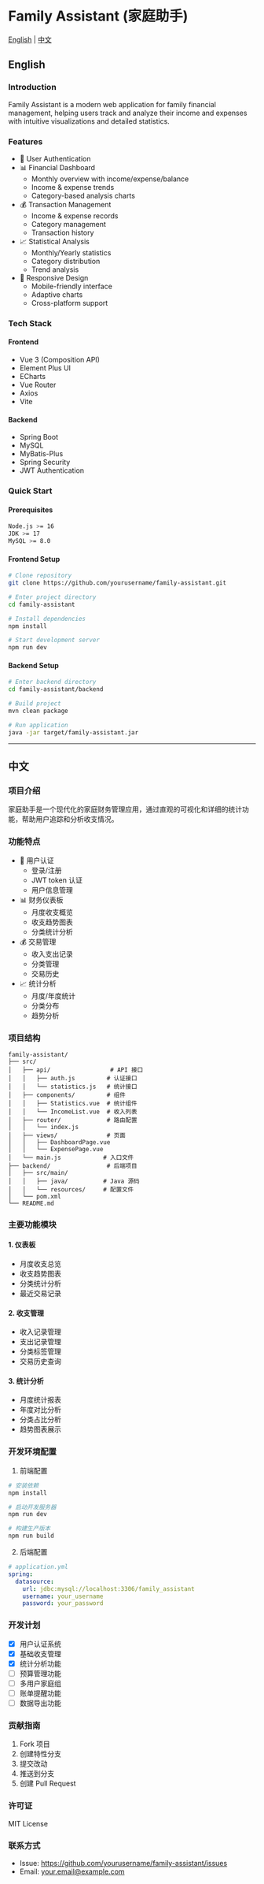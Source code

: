# Family Assistant (家庭助手)

[English](#english) | [中文](#中文)

## English

### Introduction
Family Assistant is a modern web application for family financial management, helping users track and analyze their income and expenses with intuitive visualizations and detailed statistics.

### Features
- 🔐 User Authentication
- 📊 Financial Dashboard
  - Monthly overview with income/expense/balance
  - Income & expense trends
  - Category-based analysis charts
- 💰 Transaction Management
  - Income & expense records
  - Category management
  - Transaction history
- 📈 Statistical Analysis
  - Monthly/Yearly statistics
  - Category distribution
  - Trend analysis
- 📱 Responsive Design
  - Mobile-friendly interface
  - Adaptive charts
  - Cross-platform support

### Tech Stack
#### Frontend
- Vue 3 (Composition API)
- Element Plus UI
- ECharts
- Vue Router
- Axios
- Vite

#### Backend
- Spring Boot
- MySQL
- MyBatis-Plus
- Spring Security
- JWT Authentication

### Quick Start

#### Prerequisites
```bash
Node.js >= 16
JDK >= 17
MySQL >= 8.0
```

#### Frontend Setup
```bash
# Clone repository
git clone https://github.com/yourusername/family-assistant.git

# Enter project directory
cd family-assistant

# Install dependencies
npm install

# Start development server
npm run dev
```

#### Backend Setup
```bash
# Enter backend directory
cd family-assistant/backend

# Build project
mvn clean package

# Run application
java -jar target/family-assistant.jar
```

---

## 中文

### 项目介绍
家庭助手是一个现代化的家庭财务管理应用，通过直观的可视化和详细的统计功能，帮助用户追踪和分析收支情况。

### 功能特点
- 🔐 用户认证
    - 登录/注册
    - JWT token 认证
    - 用户信息管理
- 📊 财务仪表板
    - 月度收支概览
    - 收支趋势图表
    - 分类统计分析
- 💰 交易管理
    - 收入支出记录
    - 分类管理
    - 交易历史
- 📈 统计分析
    - 月度/年度统计
    - 分类分布
    - 趋势分析

### 项目结构
```
family-assistant/
├── src/
│   ├── api/                 # API 接口
│   │   ├── auth.js         # 认证接口
│   │   └── statistics.js   # 统计接口
│   ├── components/         # 组件
│   │   ├── Statistics.vue  # 统计组件
│   │   └── IncomeList.vue  # 收入列表
│   ├── router/             # 路由配置
│   │   └── index.js       
│   ├── views/              # 页面
│   │   ├── DashboardPage.vue
│   │   └── ExpensePage.vue
│   └── main.js            # 入口文件
├── backend/                # 后端项目
│   ├── src/main/
│   │   ├── java/          # Java 源码
│   │   └── resources/     # 配置文件
│   └── pom.xml
└── README.md
```

### 主要功能模块

#### 1. 仪表板
- 月度收支总览
- 收支趋势图表
- 分类统计分析
- 最近交易记录

#### 2. 收支管理
- 收入记录管理
- 支出记录管理
- 分类标签管理
- 交易历史查询

#### 3. 统计分析
- 月度统计报表
- 年度对比分析
- 分类占比分析
- 趋势图表展示

### 开发环境配置
1. 前端配置
```bash
# 安装依赖
npm install

# 启动开发服务器
npm run dev

# 构建生产版本
npm run build
```

2. 后端配置
```yaml
# application.yml
spring:
  datasource:
    url: jdbc:mysql://localhost:3306/family_assistant
    username: your_username
    password: your_password
```

### 开发计划
- [x] 用户认证系统
- [x] 基础收支管理
- [x] 统计分析功能
- [ ] 预算管理功能
- [ ] 多用户家庭组
- [ ] 账单提醒功能
- [ ] 数据导出功能

### 贡献指南
1. Fork 项目
2. 创建特性分支
3. 提交改动
4. 推送到分支
5. 创建 Pull Request

### 许可证
MIT License

### 联系方式
- Issue: https://github.com/yourusername/family-assistant/issues
- Email: your.email@example.com